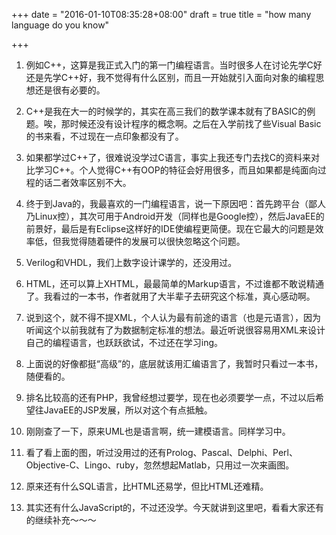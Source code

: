 +++
date = "2016-01-10T08:35:28+08:00"
draft = true
title = "how many language do you know"

+++



1. 例如C++，这算是我正式入门的第一门编程语言。当时很多人在讨论先学C好还是先学C++好，我不觉得有什么区别，而且一开始就引入面向对象的编程思想还是很有必要的。

2. C++是我在大一的时候学的，其实在高三我们的数学课本就有了BASIC的例题。唉，那时候还没有设计程序的概念啊。之后在入学前找了些Visual Basic的书来看，不过现在一点印象都没有了。

3. 如果都学过C++了，很难说没学过C语言，事实上我还专门去找C的资料来对比学习C++。个人觉得C++有OOP的特征会好用很多，而且如果都是纯面向过程的话二者效率区别不大。

4. 终于到Java的，我最喜欢的一门编程语言，说一下原因吧：首先跨平台（鄙人乃Linux控），其次可用于Android开发（同样也是Google控），然后JavaEE的前景好，最后是有Eclipse这样好的IDE使编程更简便。现在它最大的问题是效率低，但我觉得随着硬件的发展可以很快忽略这个问题。

5. Verilog和VHDL，我们上数字设计课学的，还没用过。

6. HTML，还可以算上XHTML，最最简单的Markup语言，不过谁都不敢说精通了。我看过的一本书，作者就用了大半辈子去研究这个标准，真心感动啊。

7. 说到这个，就不得不提XML，个人认为最有前途的语言（也是元语言），因为听闻这个以前我就有了为数据制定标准的想法。最近听说很容易用XML来设计自己的编程语言，也跃跃欲试，不过还在学习ing。

8. 上面说的好像都挺“高级”的，底层就该用汇编语言了，我暂时只看过一本书，随便看的。

9. 排名比较高的还有PHP，我曾经想过要学，现在也必须要学一点，不过以后希望往JavaEE的JSP发展，所以对这个有点抵触。

10. 刚刚查了一下，原来UML也是语言啊，统一建模语言。同样学习中。

11. 看了看上面的图，听过没用过的还有Prolog、Pascal、Delphi、Perl、Objective-C、Lingo、ruby，忽然想起Matlab，只用过一次来画图。

12. 原来还有什么SQL语言，比HTML还易学，但比HTML还难精。

13. 其实还有什么JavaScript的，不过还没学。今天就讲到这里吧，看看大家还有的继续补充～～～